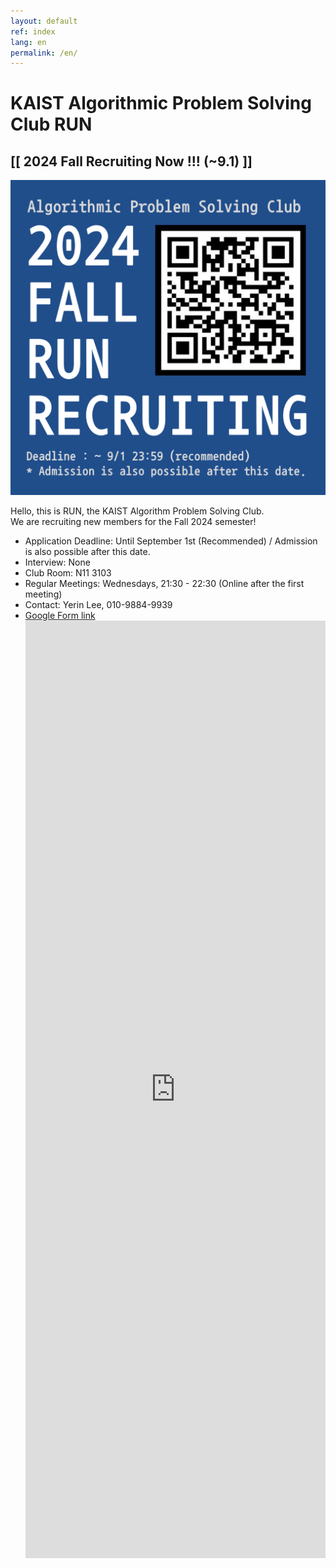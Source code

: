 ```yaml
---
layout: default
ref: index
lang: en
permalink: /en/
---
```


# KAIST Algorithmic Problem Solving Club RUN

## [\[ 2024 Fall Recruiting Now !!! (~9.1) \]]
![poster](/apply/2024-fall/2024FallRecruitingPoster.png)

Hello, this is RUN, the KAIST Algorithm Problem Solving Club.  
We are recruiting new members for the Fall 2024 semester!

- Application Deadline: Until September 1st (Recommended) / Admission is also possible after this date.
- Interview: None
- Club Room: N11 3103
- Regular Meetings: Wednesdays, 21:30 - 22:30 (Online after the first meeting)
- Contact: Yerin Lee, 010-9884-9939
- [Google Form link](https://forms.gle/Mox8MiqTFAQ2MVTZ9)
  <iframe src="https://forms.gle/Mox8MiqTFAQ2MVTZ9" frameborder="0" width="100%" height="1500px"></iframe>
